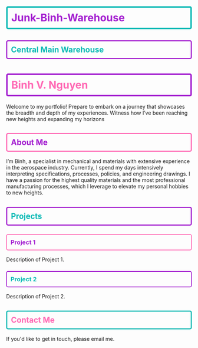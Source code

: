 # <div style="color: #A420D0; border: 4px solid #0ABAB5; border-radius: 5px; padding: 10px;">Junk-Binh-Warehouse</div>
## <div style="color: #0ABAB5; border: 3px solid #A420D0; border-radius: 5px; padding: 10px;">Central Main Warehouse</div>
# <div style="color: #FF69B4; border: 4px solid #A420D0; border-radius: 5px; padding: 10px;">Binh V. Nguyen</div>

Welcome to my portfolio! Prepare to embark on a journey that showcases the breadth and depth of my experiences. Witness how I’ve been reaching new heights and expanding my horizons

## <div style="color: #A420D0; border: 3px solid #FF69B4; border-radius: 5px; padding: 10px;">About Me</div>

I’m Binh, a specialist in mechanical and materials with extensive experience in the aerospace industry. Currently, I spend my days intensively interpreting specifications, processes, policies, and engineering drawings. I have a passion for the highest quality materials and the most professional manufacturing processes, which I leverage to elevate my personal hobbies to new heights.

## <div style="color: #0ABAB5; border: 3px solid #A420D0; border-radius: 5px; padding: 10px;">Projects</div>

### <div style="color: #A420D0; border: 2px solid #FF69B4; border-radius: 5px; padding: 10px;">Project 1</div>

Description of Project 1.

### <div style="color: #0ABAB5; border: 2px solid #A420D0; border-radius: 5px; padding: 10px;">Project 2</div>

Description of Project 2.

## <div style="color: #FF69B4; border: 3px solid #0ABAB5; border-radius: 5px; padding: 10px;">Contact Me</div>

If you'd like to get in touch, please email me.
